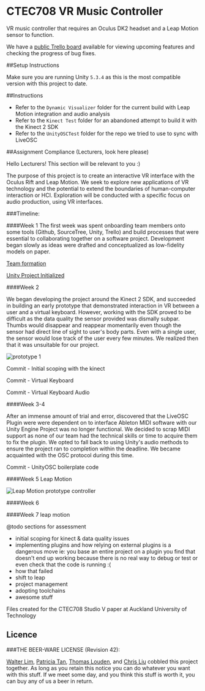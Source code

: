 # CTEC708 VR Music Controller

VR music controller that requires an Oculus DK2 headset and a Leap Motion sensor to function.

We have a [public Trello board](https://trello.com/b/lQ19QmZj/matter) available for viewing upcoming 
features and checking the progress of bug fixes.

##Setup Instructions

Make sure you are running Unity `5.3.4` as this is the most compatible version with this project to date.
 

##Instructions

- Refer to the `Dynamic Visualizer` folder for the current build with Leap Motion integration and audio analysis
- Refer to the `Kinect Test` folder for an abandoned attempt to build it with the Kinect 2 SDK
- Refer to the `UnityOSCTest` folder for the repo we tried to use to sync with LiveOSC 

##Assignment Compliance (Lecturers, look here please)

Hello Lecturers! This section will be relevant to you :)

The purpose of this project is to create an interactive VR interface with the Oculus Rift and Leap Motion.
We seek to explore new applications of VR technology and the potential to extend the boundaries of human-computer interaction or HCI. Exploration will be conducted with a specific focus on audio production, using VR interfaces.

###Timeline:

####Week 1
The first week was spent onboarding team members onto some tools (Github, SourceTree, Unity, Trello) and build processes that were essential to collaborating together on a software project. Development began slowly as ideas were drafted and conceptualized as low-fidelity models on paper.  

[Team formation](https://github.com/waltzaround/CTEC708-VR-Controller/commit/87b89f97577776e13be141a01cbd0e7725c7ba1b)

[Unity Project Initialized](https://github.com/waltzaround/CTEC708-VR-Controller/commit/85324f10db75517f170f8297c98f62bdbfae6909)

####Week 2

We began developing the project around the Kinect 2 SDK, and succeeded in building an early prototype that demonstrated interaction in VR between a user and a virtual keyboard. However, working with the SDK proved to be difficult as the data quality the sensor provided was dismally subpar. Thumbs would disappear and reappear momentarily even though the sensor had direct line of sight to user's body parts. Even with a single user, the sensor would lose track of the user every few minutes. We realized then that it was unsuitable for our project.

![prototype 1](https://github.com/waltzaround/CTEC708-VR-Controller/blob/master/images/12980384_1116154471769855_1160455269_n.png "Prototype 1")


Commit - Initial scoping with the kinect 

Commit - Virtual Keyboard

Commit - Virtual Keyboard Audio

####Week 3-4

After an immense amount of trial and error, discovered that the LiveOSC Plugin were were dependent on to interface Ableton MIDI software with our Unity Engine Project was no longer functional. We decided to scrap MIDI support as none of our team had the technical skills or time to acquire them to fix the plugin. We opted to fall back to using Unity's audio methods to ensure the project ran to completion within the deadline. We became acquainted with the OSC protocol during this time.

Commit - UnityOSC boilerplate code

####Week 5 Leap Motion

![Leap Motion prototype controller](https://github.com/waltzaround/CTEC708-VR-Controller/blob/master/images/13023358_1116154475103188_1700030371_n.png "Prototype controller")


####Week 6

####Week 7
leap motion






@todo sections for assessment
- initial scoping for kinect & data quality issues
- implementing plugins and how relying on external plugins is a dangerous move ie: you base an entire project on a plugin you find that doesn't end up working because there is no real way to debug or test or even check that the code is running :(
- how that failed
- shift to leap
- project management
- adopting toolchains
- awesome stuff




Files created for the CTEC708 Studio V paper at Auckland University of Technology


## Licence

###THE BEER-WARE LICENSE (Revision 42):

[Walter Lim](mailto:waltissomewhere@gmail.com), [Patricia Tan](mailto:thr2185@autuni.ac.nz), [Thomas Louden](mailto:ktj9551@autuni.ac.nz), and [Chris Liu](mailto:christopherliu97@gmail.com) cobbled this project together.  As long as you retain this notice you can do whatever you want with this stuff. If we meet some day, and you think this stuff is worth it, you can buy any of us a beer in return.

